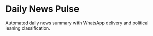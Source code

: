 # Daily News Pulse

Automated daily news summary with WhatsApp delivery and political leaning classification.